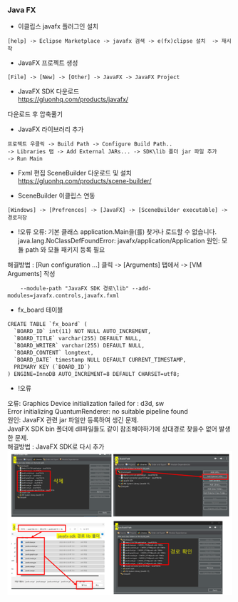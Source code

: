 ### Java FX

- 이클립스 javafx 플러그인 설치   
```
[help] -> Eclipse Marketplace -> javafx 검색 -> e(fx)clipse 설치  -> 재시작   
```
- JavaFX 프로젝트 생성   
```
[File] -> [New] -> [Other] -> JavaFX -> JavaFX Project   
```

- JavaFX SDK 다운로드   
https://gluonhq.com/products/javafx/

다운로드 후 압축풀기   

- JavaFX 라이브러리 추가   
```
프로젝트 우클릭 -> Build Path -> Configure Build Path..
-> Libraries 탭 -> Add External JARs... -> SDK\lib 폴더 jar 파일 추가
-> Run Main
```

- Fxml 편집 SceneBuilder 다운로드 및 설치   
https://gluonhq.com/products/scene-builder/

- SceneBuilder 이클립스 연동  
```
[Windows] -> [Prefrences] -> [JavaFX] -> [SceneBuilder executable] -> 경로저장
```

- !오류
오류: 기본 클래스 application.Main을(를) 찾거나 로드할 수 없습니다.
	java.lang.NoClassDefFoundError: javafx/application/Application
원인: 모듈 path 와 모듈 패키지 등록 필요

해결방법 : 
	[Run configuration ...] 클릭 -> [Arguments] 탭에서 -> [VM Arguments] 작성   
```
	--module-path "JavaFX SDK 경로\lib" --add-modules=javafx.controls,javafx.fxml
```

- fx_board 테이블 
```
CREATE TABLE `fx_board` (
  `BOARD_ID` int(11) NOT NULL AUTO_INCREMENT,
  `BOARD_TITLE` varchar(255) DEFAULT NULL,
  `BOARD_WRITER` varchar(255) DEFAULT NULL,
  `BOARD_CONTENT` longtext,
  `BOARD_DATE` timestamp NULL DEFAULT CURRENT_TIMESTAMP,
  PRIMARY KEY (`BOARD_ID`)
) ENGINE=InnoDB AUTO_INCREMENT=8 DEFAULT CHARSET=utf8;

```


- !오류

오류: Graphics Device initialization failed for :  d3d, sw   
	Error initializing QuantumRenderer: no suitable pipeline found   
원인: JavaFX 관련 jar 파일만 등록하여 생긴 문제.   
	JavaFX SDK bin 폴더에  dll파일들도 같이 참조해야하기에 상대경로 찾을수 없어 발생한 문제.   
해결방법 : JavaFX SDK로 다시 추가      
![](javafx-error.png)

